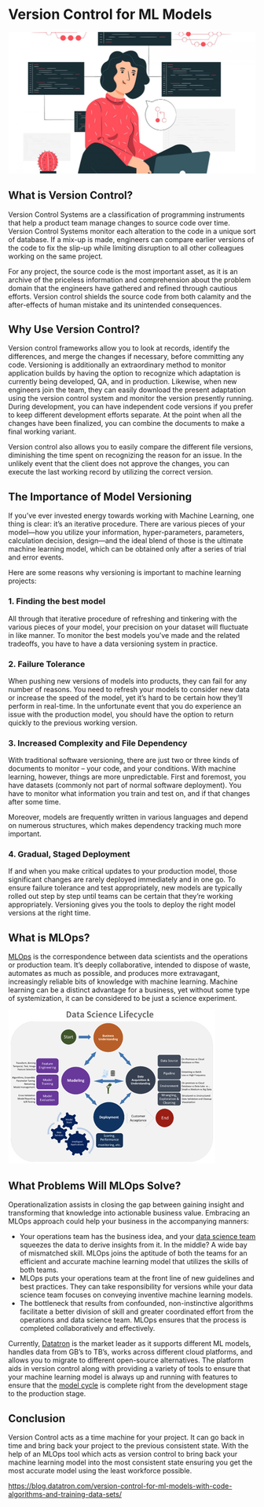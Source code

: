 # Version Control for ML Models

![](./img/Version__Control.jpg)

## **What is Version Control?**

Version Control Systems are a classification of programming instruments that help a product team manage changes to source code over time. Version Control Systems monitor each alteration to the code in a unique sort of database. If a mix-up is made, engineers can compare earlier versions of the code to fix the slip-up while limiting disruption to all other colleagues working on the same project.

For any project, the source code is the most important asset, as it is an archive of the priceless information and comprehension about the problem domain that the engineers have gathered and refined through cautious efforts. Version control shields the source code from both calamity and the after-effects of human mistake and its unintended consequences.

## **Why Use Version Control?**

Version control frameworks allow you to look at records, identify the differences, and merge the changes if necessary, before committing any code. Versioning is additionally an extraordinary method to monitor application builds by having the option to recognize which adaptation is currently being developed, QA, and in production. Likewise, when new engineers join the team, they can easily download the present adaptation using the version control system and monitor the version presently running. During development, you can have independent code versions if you prefer to keep different development efforts separate. At the point when all the changes have been finalized, you can combine the documents to make a final working variant.

Version control also allows you to easily compare the different file versions, diminishing the time spent on recognizing the reason for an issue. In the unlikely event that the client does not approve the changes, you can execute the last working record by utilizing the correct version.

## **The Importance of Model Versioning**

If you’ve ever invested energy towards working with Machine Learning, one thing is clear: it’s an iterative procedure. There are various pieces of your model—how you utilize your information, hyper-parameters, parameters, calculation decision, design—and the ideal blend of those is the ultimate machine learning model, which can be obtained only after a series of trial and error events.

Here are some reasons why versioning is important to machine learning projects:

### **1. Finding the best model**

All through that iterative procedure of refreshing and tinkering with the various pieces of your model, your precision on your dataset will fluctuate in like manner. To monitor the best models you’ve made and the related tradeoffs, you have to have a data versioning system in practice.

### **2. Failure Tolerance**

When pushing new versions of models into products, they can fail for any number of reasons. You need to refresh your models to consider new data or increase the speed of the model, yet it’s hard to be certain how they’ll perform in real-time. In the unfortunate event that you do experience an issue with the production model, you should have the option to return quickly to the previous working version.

### **3. Increased Complexity and File Dependency**

With traditional software versioning, there are just two or three kinds of documents to monitor – your code, and your conditions. With machine learning, however, things are more unpredictable. First and foremost, you have datasets (commonly not part of normal software deployment). You have to monitor what information you train and test on, and if that changes after some time.

Moreover, models are frequently written in various languages and depend on numerous structures, which makes dependency tracking much more important.

### **4. Gradual, Staged Deployment**

If and when you make critical updates to your production model, those significant changes are rarely deployed immediately and in one go. To ensure failure tolerance and test appropriately, new models are typically rolled out step by step until teams can be certain that they’re working appropriately. Versioning gives you the tools to deploy the right model versions at the right time.

## **What is MLOps?**

[MLOps](https://blog.datatron.com/growth-mlops/) is the correspondence between data scientists and the operations or production team. It’s deeply collaborative, intended to dispose of waste, automates as much as possible, and produces more extravagant, increasingly reliable bits of knowledge with machine learning. Machine learning can be a distinct advantage for a business, yet without some type of systemization, it can be considered to be just a science experiment.

![](./img/Data__Science__LifeCycle.png)

## **What Problems Will MLOps Solve?**

Operationalization assists in closing the gap between gaining insight and transforming that knowledge into actionable business value. Embracing an MLOps approach could help your business in the accompanying manners:

- Your operations team has the business idea, and your [data science team](https://blog.datatron.com/data-scientist-in-the-new-era/) squeezes the data to derive insights from it. In the middle? A wide bay of mismatched skill. MLOps joins the aptitude of both the teams for an efficient and accurate machine learning model that utilizes the skills of both teams.
- MLOps puts your operations team at the front line of new guidelines and best practices. They can take responsibility for versions while your data science team focuses on conveying inventive machine learning models.
- The bottleneck that results from confounded, non-instinctive algorithms facilitate a better division of skill and greater coordinated effort from the operations and data science team. MLOps ensures that the process is completed collaboratively and effectively.

Currently, [Datatron](https://www.datatron.com/) is the market leader as it supports different ML models, handles data from GB’s to TB’s, works across different cloud platforms, and allows you to migrate to different open-source alternatives. The platform aids in version control along with providing a variety of tools to ensure that your machine learning model is always up and running with features to ensure that the [model cycle](https://blog.datatron.com/walkthrough-of-ml-life-cycle/) is complete right from the development stage to the production stage. 

## **Conclusion**

Version Control acts as a time machine for your project. It can go back in time and bring back your project to the previous consistent state. With the help of an MLOps tool which acts as version control to bring back your machine learning model into the most consistent state ensuring you get the most accurate model using the least workforce possible.

https://blog.datatron.com/version-control-for-ml-models-with-code-algorithms-and-training-data-sets/
